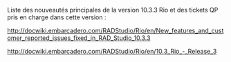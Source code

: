 Liste des nouveautés principales de la version 10.3.3 Rio et des tickets QP pris en charge dans cette version :

http://docwiki.embarcadero.com/RADStudio/Rio/en/New_features_and_customer_reported_issues_fixed_in_RAD_Studio_10.3.3

http://docwiki.embarcadero.com/RADStudio/Rio/en/10.3_Rio_-_Release_3
